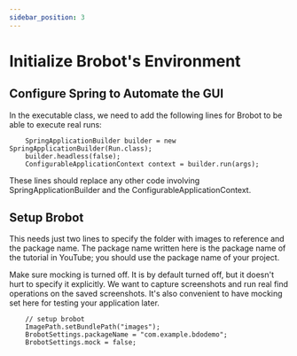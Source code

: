 ```yaml
---
sidebar_position: 3
---
```


# Initialize Brobot's Environment

## Configure Spring to Automate the GUI

In the executable class, we need to add the following lines for
Brobot to be able to execute real runs:

        SpringApplicationBuilder builder = new SpringApplicationBuilder(Run.class);
        builder.headless(false);
        ConfigurableApplicationContext context = builder.run(args);

These lines should replace any other code involving SpringApplicationBuilder and
the ConfigurableApplicationContext.

## Setup Brobot

This needs just two lines to specify the folder with images to reference and
the package name. The package name written here is the package name of the 
tutorial in YouTube; you should use the package name of your project.   

Make sure mocking is turned off. It is by default turned off, but it 
doesn't hurt to specify it explicitly. We want to capture screenshots and run real
find operations on the saved screenshots. It's also convenient to have 
mocking set here for testing your application later.  

        // setup brobot
        ImagePath.setBundlePath("images");
        BrobotSettings.packageName = "com.example.bdodemo";
        BrobotSettings.mock = false;



